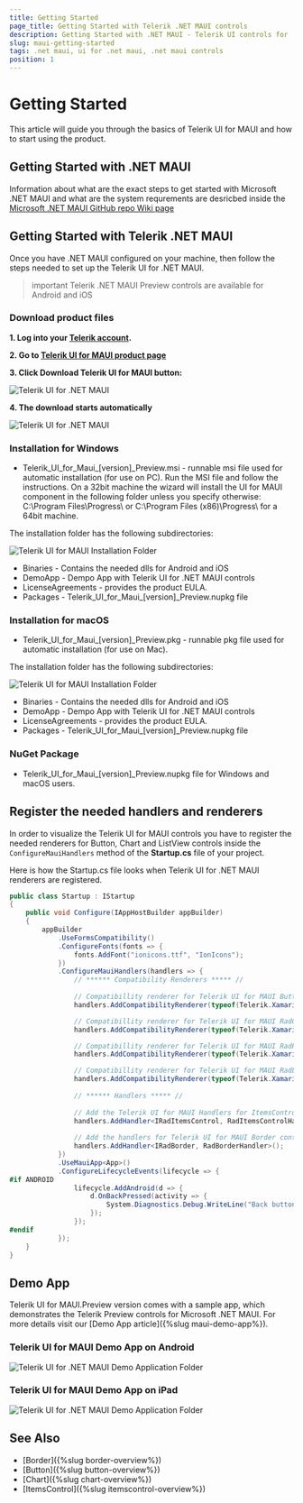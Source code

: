 ```yaml
---
title: Getting Started
page_title: Getting Started with Telerik .NET MAUI controls
description: Getting Started with .NET MAUI - Telerik UI controls for .NET MAUI
slug: maui-getting-started
tags: .net maui, ui for .net maui, .net maui controls
position: 1
---
```


# Getting Started

This article will guide you through the basics of Telerik UI for MAUI and how to start using the product.

## Getting Started with .NET MAUI

Information about what are the exact steps to get started with Microsoft .NET MAUI and what are the system requrements are desricbed inside the [Microsoft .NET MAUI GitHub repo Wiki page](https://github.com/dotnet/maui/wiki/Getting-Started)

## Getting Started with Telerik .NET MAUI

Once you have .NET MAUI configured on your machine, then follow the steps needed to set up the Telerik UI for .NET MAUI. 

>important Telerik .NET MAUI Preview controls are available for Android and iOS

### Download product files

**1. Log into your [Telerik account](https://www.telerik.com/account/).**

**2. Go to [Telerik UI for MAUI product page](https://www.telerik.com/maui-ui)**

**3. Click Download Telerik UI for MAUI button:**

![Telerik UI for .NET MAUI](images/download_maui.png)

**4. The download starts automatically**

![Telerik UI for .NET MAUI](images/downloading-maui.png)

### Installation for Windows

* Telerik_UI_for_Maui_[version]_Preview.msi - runnable msi file used for automatic installation (for use on PC). Run the MSI file and follow the instructions. On a 32bit machine the wizard will install the UI for MAUI component in the following folder unless you specify otherwise: C:\Program Files\Progress\ or C:\Program Files (x86)\Progress\ for a 64bit machine.

The installation folder has the following subdirectories:

![Telerik UI for MAUI Installation Folder](images/telerik-ui-for-maui-installation-folder.png)

* Binaries - Contains the needed dlls for Android and iOS 
* DemoApp - Dempo App with Telerik UI for .NET MAUI controls
* LicenseAgreements - provides the product EULA.
* Packages - Telerik_UI_for_Maui_[version]_Preview.nupkg file

### Installation for macOS

* Telerik_UI_for_Maui_[version]_Preview.pkg - runnable pkg file used for automatic installation (for use on Mac).

The installation folder has the following subdirectories:

![Telerik UI for MAUI Installation Folder](images/installation-macos.png)

* Binaries - Contains the needed dlls for Android and iOS 
* DemoApp - Dempo App with Telerik UI for .NET MAUI controls
* LicenseAgreements - provides the product EULA.
* Packages - Telerik_UI_for_Maui_[version]_Preview.nupkg file

### NuGet Package

* Telerik_UI_for_Maui_[version]_Preview.nupkg file for Windows and macOS users.

## Register the needed handlers and renderers

In order to visualize the Telerik UI for MAUI controls you have to register the needed renderers for Button, Chart and ListView controls inside the `ConfigureMauiHandlers` method of the **Startup.cs** file of your project. 

Here is how the Startup.cs file looks when Telerik UI for .NET MAUI renderers are registered.

```C#
public class Startup : IStartup
{
    public void Configure(IAppHostBuilder appBuilder)
    {
        appBuilder
            .UseFormsCompatibility()
            .ConfigureFonts(fonts => {
                fonts.AddFont("ionicons.ttf", "IonIcons");
            })
            .ConfigureMauiHandlers(handlers => {
                // ****** Compatibility Renderers ***** //
				
                // Compatibillity renderer for Telerik UI for MAUI Button control
                handlers.AddCompatibilityRenderer(typeof(Telerik.XamarinForms.Input.RadButton), typeof(InputRenderer.ButtonRenderer));

                // Compatibillity renderer for Telerik UI for MAUI RadCartesianChart control
                handlers.AddCompatibilityRenderer(typeof(Telerik.XamarinForms.Chart.RadCartesianChart), typeof(ChartRenderer.CartesianChartRenderer));

                // Compatibillity renderer for Telerik UI for MAUI RadPieChart control
                handlers.AddCompatibilityRenderer(typeof(Telerik.XamarinForms.Chart.RadPieChart), typeof(ChartRenderer.PieChartRenderer));

                // Compatibillity renderer for Telerik UI for MAUI RadListView control
                handlers.AddCompatibilityRenderer(typeof(Telerik.XamarinForms.DataControls.RadListView), typeof(DataControlsRenderer.ListViewRenderer));
                                                
                // ****** Handlers ***** //       
				                        
                // Add the Telerik UI for MAUI Handlers for ItemsControl control
                handlers.AddHandler<IRadItemsControl, RadItemsControlHandler>();
                                                
                // Add the handlers for Telerik UI for MAUI Border control
                handlers.AddHandler<IRadBorder, RadBorderHandler>();
            })
            .UseMauiApp<App>()
            .ConfigureLifecycleEvents(lifecycle => {
#if ANDROID
                lifecycle.AddAndroid(d => {
                    d.OnBackPressed(activity => {
                        System.Diagnostics.Debug.WriteLine("Back button pressed!");
                    });
                });
#endif
            });
    }
}
```

## Demo App

Telerik UI for MAUI.Preview version comes with a sample app, which demonstrates the Telerik Preview controls for Microsoft .NET MAUI. For more details visit our [Demo App article]({%slug maui-demo-app%}).

### Telerik UI for MAUI Demo App on Android

![Telerik UI for .NET MAUI Demo Application Folder](images/demo.png)

### Telerik UI for MAUI Demo App on iPad

![Telerik UI for .NET MAUI Demo Application Folder](images/demo-ipad.png)

## See Also

* [Border]({%slug border-overview%})
* [Button]({%slug button-overview%})
* [Chart]({%slug chart-overview%})
* [ItemsControl]({%slug itemscontrol-overview%})
